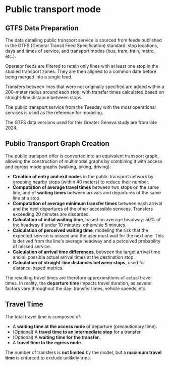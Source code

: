 # Public transport mode
## GTFS Data Preparation
The data detailing public transport service is sourced from feeds published in the GTFS (General Transit Feed Specification) standard: stop locations, days and times of service, and transport modes (bus, tram, train, metro, etc.).

Operator feeds are filtered to retain only lines with at least one stop in the studied transport zones. They are then aligned to a common date before being merged into a single feed.

Transfers between lines that were not originally specified are added within a 200-meter radius around each stop, with transfer times calculated based on straight-line distance between stops.

The public transport service from the Tuesday with the most operational services is used as the reference for modeling.

The GTFS data versions used for this Greater Geneva study are from late 2024.

## Public Transport Graph Creation
The public transport offer is converted into an equivalent transport graph, allowing the construction of multimodal graphs by combining it with access and egress mode graphs (walking, biking, driving):
- **Creation of entry and exit nodes** in the public transport network by grouping nearby stops (within 40 meters) to reduce their number.
- **Computation of average travel times** between two stops on the same line, and of **waiting times** between arrivals and departures of the same line at a stop.
- **Computation of average minimum transfer times** between each arrival and the next departures of the other accessible services. Transfers exceeding 20 minutes are discarded.
- **Calculation of initial waiting time**, based on average headway: 50% of the headway if under 10 minutes, otherwise 5 minutes.
- **Calculation of perceived waiting time**, modeling the risk that the expected service is missed and the user must wait for the next one. This is derived from the line's average headway and a perceived probability of missed service.
- **Calculation of arrival time differences**, between the target arrival time and all possible actual arrival times at the destination stop.
- **Calculation of straight-line distances between stops**, used for distance-based metrics.

The resulting travel times are therefore approximations of actual travel times. In reality, the **departure time** impacts travel duration, as several factors vary throughout the day: transfer times, vehicle speeds, etc.

## Travel Time
The total travel time is composed of:
- A **waiting time at the access node** of departure (precautionary time).
- (Optional) A **travel time to an intermediate stop** for a transfer.
- (Optional) A **waiting time for the transfer**.
- A **travel time to the egress node**.

The number of transfers is **not limited** by the model, but a **maximum travel time** is enforced to exclude unlikely trips.

